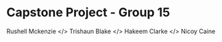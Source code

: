 # Capstone Project - Group 15
Rushell Mckenzie </> Trishaun Blake </> Hakeem Clarke </> Nicoy Caine
